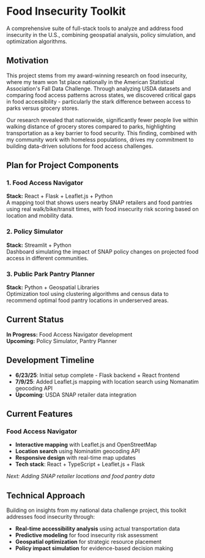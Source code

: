 # Food Insecurity Toolkit

A comprehensive suite of full-stack tools to analyze and address food insecurity in the U.S., combining geospatial analysis, policy simulation, and optimization algorithms.

## Motivation

This project stems from my award-winning research on food insecurity, where my team won 1st place nationally in the American Statistical Association's Fall Data Challenge. Through analyzing USDA datasets and comparing food access patterns across states, we discovered critical gaps in food accessibility - particularly the stark difference between access to parks versus grocery stores.

Our research revealed that nationwide, significantly fewer people live within walking distance of grocery stores compared to parks, highlighting transportation as a key barrier to food security. This finding, combined with my community work with homeless populations, drives my commitment to building data-driven solutions for food access challenges.

## Plan for Project Components

### 1. Food Access Navigator
**Stack:** React + Flask + Leaflet.js + Python  
A mapping tool that shows users nearby SNAP retailers and food pantries using real walk/bike/transit times, with food insecurity risk scoring based on location and mobility data.

### 2. Policy Simulator  
**Stack:** Streamlit + Python  
Dashboard simulating the impact of SNAP policy changes on projected food access in different communities.

### 3. Public Park Pantry Planner
**Stack:** Python + Geospatial Libraries  
Optimization tool using clustering algorithms and census data to recommend optimal food pantry locations in underserved areas.

## Current Status

**In Progress:** Food Access Navigator development  
**Upcoming:** Policy Simulator, Pantry Planner

## Development Timeline
- **6/23/25**: Initial setup complete - Flask backend + React frontend
- **7/9/25**: Added Leaflet.js mapping with location search using Nomanatim geocoding API
- **Upcoming**: USDA SNAP retailer data integration

## Current Features

### Food Access Navigator
- **Interactive mapping** with Leaflet.js and OpenStreetMap
- **Location search** using Nominatim geocoding API
- **Responsive design** with real-time map updates
- **Tech stack**: React + TypeScript + Leaflet.js + Flask

*Next: Adding SNAP retailer locations and food pantry data*

## Technical Approach

Building on insights from my national data challenge project, this toolkit addresses food insecurity through:
- **Real-time accessibility analysis** using actual transportation data
- **Predictive modeling** for food insecurity risk assessment  
- **Geospatial optimization** for strategic resource placement
- **Policy impact simulation** for evidence-based decision making

